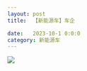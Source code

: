 ```yaml
---
layout: post
title:  【新能源车】车企

date:   2023-10-1 0:0:0
category: 新能源车
---
```


![](http://s3s4mtyq6.hd-bkt.clouddn.com/img/new_car_company_v1.0_2311130647.png)


